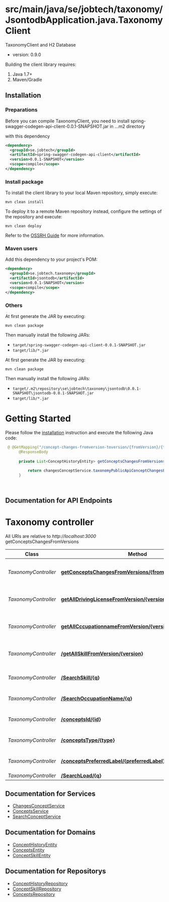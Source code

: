 # src/main/java/se/jobtech/taxonomy/JsontodbApplication.java.TaxonomyClient
TaxonomyClient and H2 Database
- version: 0.9.0
  
Building the client library requires:
1. Java 1.7+
2. Maven/Gradle

## Installation

### Preparations
Before you can compile TaxonomyClient, you need to install spring-swagger-codegen-api-client-0.0.1-SNAPSHOT.jar in ..\.m2 directory

with this dependency


```xml
<dependency>
  <groupId>se.jobtech</groupId>
  <artifactId>spring-swagger-codegen-api-client</artifactId>
  <version>0.0.1-SNAPSHOT</version>
  <scope>compile</scope>
</dependency>
```
### Install package
To install the  client library to your local Maven repository, simply execute:

```shell
mvn clean install
```

To deploy it to a remote Maven repository instead, configure the settings of the repository and execute:

```shell
mvn clean deploy
```

Refer to the [OSSRH Guide](http://central.sonatype.org/pages/ossrh-guide.html) for more information.

### Maven users

Add this dependency to your project's POM:
```xml
<dependency>
  <groupId>se.jobtech.taxonomy</groupId>
  <artifactId>jsontodb</artifactId>
  <version>0.0.1-SNAPSHOT</version>
  <scope>compile</scope>
</dependency>
```
### Others

At first generate the JAR by executing:

```shell
mvn clean package
```

Then manually install the following JARs:

* `target/spring-swagger-codegen-api-client-0.0.1-SNAPSHOT.jar`
* `target/lib/*.jar`

At first generate the JAR by executing:

```shell
mvn clean package
```

Then manually install the following JARs:

* `target/.m2\repository\se\jobtech\taxonomy\jsontodb\0.0.1-SNAPSHOT\jsontodb-0.0.1-SNAPSHOT.jar`
* `target/lib/*.jar`

# Getting Started

Please follow the [installation](#installation) instruction and execute the following Java code:

```java
 @ @GetMapping("/concept-changes-fromversion-toversion/{fromVersion}/{toVersion}")
      @ResponseBody
  
      private List<ConceptHistoryEntity> getConceptsChangesFromVersions(@PathVariable Long fromVersion, Long toVersion) {
  
          return changesConceptService.taxonomyPublicApiConceptChangesFromVersionToVersion(fromVersion, toVersion, null, null);
      }
    
    
```
## Documentation for API Endpoints

# Taxonomy controller

All URIs are relative to *http://localhost:3000*
getConceptsChangesFromVersions

Class | Method | HTTP request | Description
------------ | ------------- | ------------- | -------------
*TaxonomyController* | [**getConceptsChangesFromVersions/{fromVersion}/{toVersion}**](docs/ChangesConceptService.md#taxonomyPublicApiConceptChangesFromVersionToVersion) | **GET** /getConceptsChangesFromVersions | Return ConceptHistoryEntity changes from a version to versionY) and insert data in table,TaxonomyClient\src\main\resources\sql\create-table-consepthistory.
*TaxonomyController* | [**getAllDrivingLicenseFromVersion/{version}**](ConceptsService.md#taxonomyPublicApiConcepts) | **GET** /taxonomyPublicApiConcepts/{version} |  Return all driving license from a version, and insert data in table,TaxonomyClient\src\main\resources\sql\create-table-consepthistory. se the format yyyy-MM-dd HH:mm:ss (i.e. 2017-06-09 14:30:01).
*TaxonomyController* | [**getAllCccupationnameFromVersion/{version}**](ChangesConceptService.md#ChangesConceptService) | **GET**  /getAllCccupationnameFromVersion/{version}| Return Drivinglicense history from date to now, and insert data in table,TaxonomyClient\src\main\resources\sql\create-table-consepthistory. se the format yyyy-MM-dd HH:mm:ss (i.e. 2017-06-09 14:30:01).
*TaxonomyController* | [**/getAllSkillFromVersion/{version}**](ChangesConceptService.md.md#ChangesConceptService) | **GET** /getAllSkillFromVersion/{version}| Return Skills history from version, and insert data in table,TaxonomyClient\src\main\resources\sql\create-table-consepthistory. se the format yyyy-MM-dd HH:mm:ss (i.e. 2017-06-09 14:30:01).
*TaxonomyController* | [**/SearchSkill/{q}**](SearchConceptService.md#SearchConceptService) | **GET** /SearchSkill/{q} | Return Skill(s) concepts by part of string, and insert data in table,TaxonomyClient\src\main\resources\sql\create-table-conseptskill
*TaxonomyController* | [**/SearchOccupationName/{q}**](SearchConceptService.md#SearchConceptService) | **GET** /SearchOccupationName/{q} | Return SearchOccupationName(s) concepts by part of string, and insert data in table,TaxonomyClient\src\main\resources\sql\create-table-consepthistory  
*TaxonomyController* | [**/conceptsId/{id}**](TaxonomyController.md#ConceptsService) | **GET** conceptsId/{id} | Return concepts with id. and insert data in table,C:\Workspace\TaxonomyClient\src\main\resources\sql\create-table-concepts   
*TaxonomyController* | [**/conceptsType/{type}**](TaxonomyController.md#ConceptsService) | **GET** /conceptsType/{type} | Return concepts with type. and insert data in table,C:\Workspace\TaxonomyClient\src\main\resources\sql\create-table-concepts  
*TaxonomyController* | [**/conceptsPreferredLabel/{preferredLabel}**](TaxonomyController.md#ConceptsService) | **GET** /conceptsPreferredLabel/{preferredLabel} | Return concepts. and insert data in table,C:\Workspace\TaxonomyClient\src\main\resources\sql\create-table-concepts  
*TaxonomyController* | [**/SearchLoad/{q}**](TaxonomyController.md#SearchConceptService) | **GET** /SearchLoad/{q} | run Loadtest 


## Documentation for Services
 - [ChangesConceptService](docs/ChangesConceptService.md)
 - [ConceptsService](docs/ConceptsService.md)
 - [SearchConceptService](docs/SearchConceptService.md)
 
 ## Documentation for Domains
 - [ConceptHistoryEntity](docs/ConceptHistoryEntity.md)
 - [ConceptsEntity](docs/ConceptsEntity.md)
 - [ConceptSkillEntity](docs/ConceptSkillEntity.md)
 
  ## Documentation for Repositorys
 - [ConceptHistoryRepository](docs/ConceptHistoryRepository.md)
 - [ConceptSkillRepository](docs/ConceptSkillRepository.md)
 - [ConceptsRepository](docs/ConceptsRepository.md)
 





